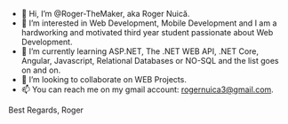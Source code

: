 - 👋 Hi, I’m @Roger-TheMaker, aka Roger Nuică.
- 👀 I’m interested in Web Development, Mobile Development and I am a hardworking and motivated third year student passionate about Web Development.
- 🌱 I’m currently learning ASP.NET, The .NET WEB API, .NET Core, Angular, Javascript, Relational Databases or NO-SQL and the list goes on and on.
- 💞️ I’m looking to collaborate on WEB Projects. 
- 📫 You can reach me on my gmail account: rogernuica3@gmail.com.

Best Regards, 
Roger

